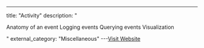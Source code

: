 ---
title: "Activity"
description: "

Anatomy of an event
Logging events
Querying events
Visualization

"
external_category: "Miscellaneous"
---[Visit Website](https://sn0int.readthedocs.io/en/latest/activity.html)

